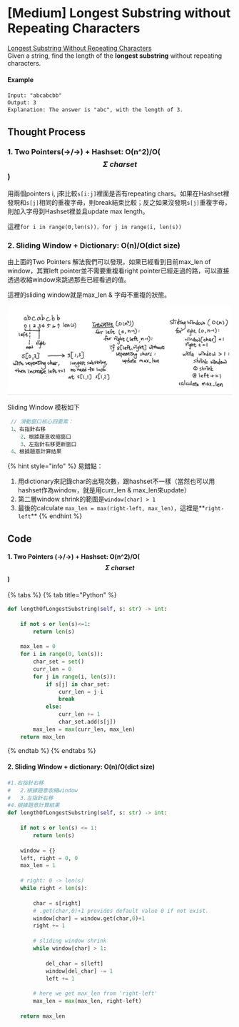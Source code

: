 # \[Medium\] Longest Substring without Repeating Characters

[Longest Substring Without Repeating Characters](https://leetcode.com/problems/longest-substring-without-repeating-characters/)  
Given a string, find the length of the **longest substring** without repeating characters.

#### Example

```text
Input: "abcabcbb"
Output: 3 
Explanation: The answer is "abc", with the length of 3. 
```

## Thought Process

### 1. Two Pointers\(-&gt;/-&gt;\) + Hashset: O\(n^2\)/O\( $$\Sigma \ charset$$ \)

用兩個pointers i, j來比較`s[i:j]`裡面是否有repeating chars。如果在Hashset裡發現和`s[j]`相同的重複字母，則break結束比較；反之如果沒發現`s[j]`重複字母，則加入字母到Hashset裡並且update max length。

這裡`for i in range(0,len(s))，for j in range(i, len(s))`  


### 2. Sliding Window + Dictionary: O\(n\)/O\(dict size\)

由上面的Two Pointers 解法我們可以發現，如果已經看到目前max\_len of window，其實left pointer並不需要重複看right pointer已經走過的路，可以直接透過收縮window來跳過那些已經看過的值。

這裡的sliding window就是max\_len & 字母不重複的狀態。

![](../.gitbook/assets/longest_substring.jpg)

Sliding Window 模板如下

```go
 // 滑動窗口核心四要素：
 1、右指針右移 
    2、根據題意收缩窗口 
    3、左指針右移更新窗口 
 4、根據題意計算结果
```

{% hint style="info" %}
易錯點：  
1. 用dictionary來記錄char的出現次數，跟hashset不一樣（當然也可以用hashset作為window，就是用curr\_len & max\_len來update）  
2. 第二層window shrink的範圍是`window[char] > 1`  
3. 最後的calculate `max_len = max(right-left, max_len)`，這裡是**`right-left`**
{% endhint %}



## Code

#### 1. Two Pointers \(-&gt;/-&gt;\) + Hashset: O\(n^2\)/O\( $$\Sigma \ charset$$ \)

{% tabs %}
{% tab title="Python" %}
```python
def lengthOfLongestSubstring(self, s: str) -> int:

    if not s or len(s)<=1:
        return len(s)
    
    max_len = 0
    for i in range(0, len(s)):
        char_set = set()
        curr_len = 0
        for j in range(i, len(s)):
            if s[j] in char_set:
                curr_len = j-i
                break
            else:
                curr_len += 1
                char_set.add(s[j])
        max_len = max(curr_len, max_len)
    return max_len
```
{% endtab %}
{% endtabs %}

#### 2. Sliding Window + dictionary: O\(n\)/O\(dict size\)

```python
#1.右指針右移
#   2.根據題意收縮window
#   3.左指針右移
#4.根據題意計算結果
def lengthOfLongestSubstring(self, s: str) -> int:

    if not s or len(s) <= 1:
        return len(s)
    
    window = {}
    left, right = 0, 0
    max_len = 1
    
    # right: 0 -> len(s)
    while right < len(s):
        
        char = s[right]
        # .get(char,0)+1 provides default value 0 if not exist. 
        window[char] = window.get(char,0)+1
        right += 1
        
        # sliding window shrink
        while window[char] > 1:
            
            del_char = s[left]
            window[del_char] -= 1
            left += 1
            
        # here we get max_len from 'right-left'
        max_len = max(max_len, right-left)
    
    return max_len
```

